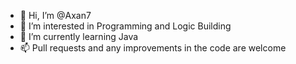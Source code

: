- 👋 Hi, I’m @Axan7
- 👀 I’m interested in Programming and Logic Building
- 🌱 I’m currently learning Java
- 📫 Pull requests and any improvements in the code are welcome

<!---
Axan7/Axan7 is a ✨ special ✨ repository because its `README.md` (this file) appears on your GitHub profile.
You can click the Preview link to take a look at your changes.
--->
